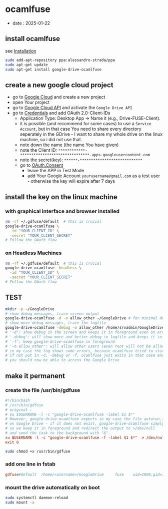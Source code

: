 # ocamlfuse

- date : 2025-01-22

## install ocamlfuse

see [Installation](https://github.com/astrada/google-drive-ocamlfuse/wiki/Installation)

```bash
sudo add-apt-repository ppa:alessandro-strada/ppa
sudo apt-get update
sudo apt-get install google-drive-ocamlfuse
```

## create a new google cloud project

- go to [Google Cloud](https://console.cloud.google.com) and create a new project
- open Your project
- go to [Google Cloud API](https://console.cloud.google.com/apis/dashboard) and activate the `Google Drive API`
- go to [Credentials](https://console.cloud.google.com/apis/credentials) and add OAuth 2.0-Client-IDs
  - Application Type: Desktop App → Name it (e.g., Drive-FUSE-Client).
  - it is possible (and recommend for some cases) to use a `Service Account`, but in that case You need to share every
    directory seperately in the GDrive - I want to share my whole drive on the linux machine, so i did not use that. 
  - note down the name (the name You have given)
  - note the Client ID: `************-*******************************.apps.googleusercontent.com`
  - note the secret(key): `******-****************************`
  - go to [OAuth.Consent](https://console.cloud.google.com/apis/credentials/consent)
    - leave the APP in Test Mode
    - add Your Google Account `yourusername@gmail.com` as a test user - otherwise the key will expire after 7 days

## install the key on the linux machine

### with graphical interface and browser installed

```bash
rm -rf ~/.gdfuse/default  # this is crucial
google-drive-ocamlfuse \
  -id "YOUR_CLIENT_ID" \
  -secret "YOUR_CLIENT_SECRET"
# Follow the OAuth flow
```

### on Headless Machines

```bash
rm -rf ~/.gdfuse/default  # this is crucial
google-drive-ocamlfuse -headless \
  -id "YOUR_CLIENT_ID" \
  -secret "YOUR_CLIENT_SECRET"
# Follow the OAuth flow
```

## TEST

```bash
mkdir -p ~/GoogleDrive
# show debug messages, trace screen output
google-drive-ocamlfuse -d -o allow_other ~/GoogleDrive # for minimal debug output 
# show more debug messages, trace the logfile
google-drive-ocamlfuse -debug -o allow_other /home/srvadmin/GoogleDrive
# '-d': show debug in the screen and keeps it in foreground even on errors, check carefully for errors
# '-debug': will show more and better debug in logfile and keeps it in foreground even on errors, check carefully for errors
# '-f': keep google-drive-ocamlfuse in foreground 
# '-o allow_other': will allow other users (even root will not be allowed if not set) to access the drive
# in my case the log shows some errors, because ocamlfuse tried to stat `autorun.inf' which does not exist on my GoogleDrive
# if not put in -d, -debug or -f, ocamlfuse just exits in that case and does not work, just because of a missing file or directory 
# you should now be able to access the Google Drive
```

## make it permanent 

### create the file /usr/bin/gdfuse 

```conf
#!/bin/bash
# /usr/bin/gdfuse
# original : 
# su $USERNAME -l -c "google-drive-ocamlfuse -label $1 $*"
# However, google-drive-ocamlfuse expects in my case the file autorun.inf
# on Google Drive - if it does not exist, google-drive-ocamlfuse simply stops.
# so we keep it in foreground and redirect the output to >/dev/null
# and send the task to the background with "&".
su $USERNAME -l -c "google-drive-ocamlfuse -f -label $1 $*"  > /dev/null 2>&1 &
exit 0
```
```bash
sudo chmod +x /usr/bin/gdfuse
```

### add one line in fstab

```conf
gdfuse#default  /home/<username>/GoogleDrive     fuse    uid=1000,gid=1000,allow_other,user,_netdev     0       0
```

### mount the drive automatically on boot

```bash
sudo systemctl daemon-reload
sudo mount -a
```

